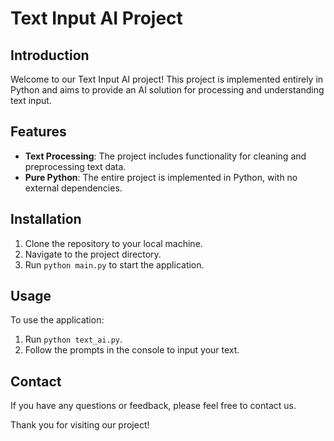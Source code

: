 # Text Input AI Project

## Introduction

Welcome to our Text Input AI project! This project is implemented entirely in Python and aims to provide an AI solution for processing and understanding text input.

## Features

- **Text Processing**: The project includes functionality for cleaning and preprocessing text data.
- **Pure Python**: The entire project is implemented in Python, with no external dependencies.

## Installation

1. Clone the repository to your local machine.
2. Navigate to the project directory.
3. Run `python main.py` to start the application.

## Usage

To use the application:

1. Run `python text_ai.py`.
2. Follow the prompts in the console to input your text.

## Contact

If you have any questions or feedback, please feel free to contact us.

Thank you for visiting our project!
